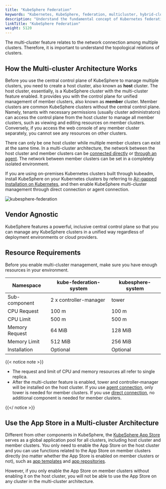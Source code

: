```yaml
---
title: "KubeSphere Federation"
keywords: "Kubernetes, KubeSphere, federation, multicluster, hybrid-cloud"
description: "Understand the fundamental concept of Kubernetes federation in KubeSphere, including member clusters and host clusters."
linkTitle: "KubeSphere Federation"
weight: 5120
---
```


The multi-cluster feature relates to the network connection among multiple clusters. Therefore, it is important to understand the topological relations of clusters.

## How the Multi-cluster Architecture Works

Before you use the central control plane of KubeSphere to manage multiple clusters, you need to create a host cluster, also known as **host** cluster. The host cluster, essentially, is a KubeSphere cluster with the multi-cluster feature enabled. It provides you with the control plane for unified management of member clusters, also known as **member** cluster. Member clusters are common KubeSphere clusters without the central control plane. Namely, tenants with necessary permissions (usually cluster administrators) can access the control plane from the host cluster to manage all member clusters, such as viewing and editing resources on member clusters. Conversely, if you access the web console of any member cluster separately, you cannot see any resources on other clusters.

There can only be one host cluster while multiple member clusters can exist at the same time. In a multi-cluster architecture, the network between the host cluster and member clusters can be [connected directly](../../enable-multicluster/direct-connection/) or [through an agent](../../enable-multicluster/agent-connection/). The network between member clusters can be set in a completely isolated environment.

If you are using on-premises Kubernetes clusters built through kubeadm, install KubeSphere on your Kubernetes clusters by referring to [Air-gapped Installation on Kubernetes](../../../installing-on-kubernetes/on-prem-kubernetes/install-ks-on-linux-airgapped/), and then enable KubeSphere multi-cluster management through direct connection or agent connection.

![kubesphere-federation](/images/docs/v3.3/multicluster-management/introduction/kubesphere-federation/kubesphere-federation.png)

## Vendor Agnostic

KubeSphere features a powerful, inclusive central control plane so that you can manage any KubeSphere clusters in a unified way regardless of deployment environments or cloud providers.

## Resource Requirements

Before you enable multi-cluster management, make sure you have enough resources in your environment.

| Namespace      | kube-federation-system | kubesphere-system |
| -------------- | ---------------------- | ----------------- |
| Sub-component  | 2 x controller-manager | tower             |
| CPU Request    | 100 m                  | 100 m             |
| CPU Limit      | 500 m                  | 500 m             |
| Memory Request | 64 MiB                 | 128 MiB           |
| Memory Limit   | 512 MiB                | 256 MiB           |
| Installation   | Optional               | Optional          |

{{< notice note >}}

- The request and limit of CPU and memory resources all refer to single replica.
- After the multi-cluster feature is enabled, tower and controller-manager will be installed on the host cluster. If you use [agent connection](../../../multicluster-management/enable-multicluster/agent-connection/), only tower is needed for member clusters. If you use [direct connection](../../../multicluster-management/enable-multicluster/direct-connection/), no additional component is needed for member clusters.

{{</ notice >}}

## Use the App Store in a Multi-cluster Architecture

Different from other components in KubeSphere, the [KubeSphere App Store](../../../pluggable-components/app-store/) serves as a global application pool for all clusters, including host cluster and member clusters. You only need to enable the App Store on the host cluster and you can use functions related to the App Store on member clusters directly (no matter whether the App Store is enabled on member clusters or not), such as [app templates](../../../project-user-guide/application/app-template/) and [app repositories](../../../workspace-administration/app-repository/import-helm-repository/).

However, if you only enable the App Store on member clusters without enabling it on the host cluster, you will not be able to use the App Store on any cluster in the multi-cluster architecture.

